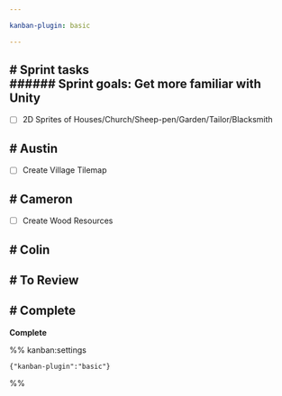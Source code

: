 ```yaml
---

kanban-plugin: basic

---
```


## # Sprint tasks<br>###### Sprint goals: Get more familiar with Unity

- [ ] 2D Sprites of Houses/Church/Sheep-pen/Garden/Tailor/Blacksmith


## # Austin

- [ ] Create Village Tilemap


## # Cameron

- [ ] Create Wood Resources


## # Colin



## # To Review



## # Complete

**Complete**




%% kanban:settings
```
{"kanban-plugin":"basic"}
```
%%